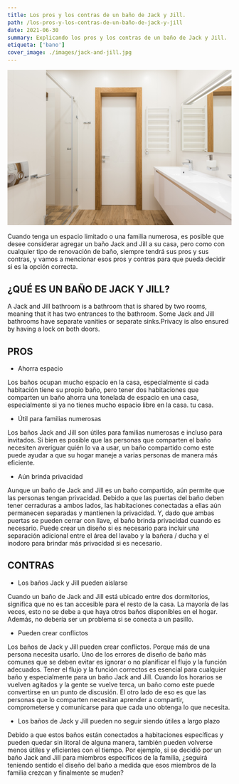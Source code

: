 ```yaml
---
title: Los pros y los contras de un baño de Jack y Jill.
path: /los-pros-y-los-contras-de-un-baño-de-jack-y-jill
date: 2021-06-30
summary: Explicando los pros y los contras de un baño de Jack y Jill.
etiqueta: ['bano']
cover_image: ./images/jack-and-jill.jpg
---
```


![background](./images/jack-and-jill.jpg)


Cuando tenga un espacio limitado o una familia numerosa, es posible que desee considerar agregar un baño Jack and Jill a su casa, pero como con cualquier tipo de renovación de baño, siempre tendrá sus pros y sus contras, y vamos a mencionar esos pros y contras para que pueda decidir si es la opción correcta.

## ¿QUÉ ES UN BAÑO DE JACK Y JILL?

A Jack and Jill bathroom is a bathroom that is shared by two rooms, meaning that it has two entrances to the bathroom. Some Jack and Jill bathrooms have separate vanities or separate sinks.Privacy is also ensured by having a lock on both doors.

##  PROS 

 * Ahorra espacio

Los baños ocupan mucho espacio en la casa, especialmente si cada habitación tiene su propio baño, pero tener dos habitaciones que comparten un baño ahorra una tonelada de espacio en una casa, especialmente si ya no tienes mucho espacio libre en la casa. tu casa.

 * Útil para familias numerosas

Los baños Jack and Jill son útiles para familias numerosas e incluso para invitados. Si bien es posible que las personas que comparten el baño necesiten averiguar quién lo va a usar, un baño compartido como este puede ayudar a que su hogar maneje a varias personas de manera más eficiente.

 * Aún brinda privacidad

Aunque un baño de Jack and Jill es un baño compartido, aún permite que las personas tengan privacidad. Debido a que las puertas del baño deben tener cerraduras a ambos lados, las habitaciones conectadas a ellas aún permanecen separadas y mantienen la privacidad. Y, dado que ambas puertas se pueden cerrar con llave, el baño brinda privacidad cuando es necesario. Puede crear un diseño si es necesario para incluir una separación adicional entre el área del lavabo y la bañera / ducha y el inodoro para brindar más privacidad si es necesario.


## CONTRAS

 * Los baños Jack y Jill pueden aislarse

Cuando un baño de Jack and Jill está ubicado entre dos dormitorios, significa que no es tan accesible para el resto de la casa. La mayoría de las veces, esto no se debe a que haya otros baños disponibles en el hogar. Además, no debería ser un problema si se conecta a un pasillo.

 * Pueden crear conflictos

Los baños de Jack y Jill pueden crear conflictos. Porque más de una persona necesita usarlo. Uno de los errores de diseño de baño más comunes que se deben evitar es ignorar o no planificar el flujo y la función adecuados. Tener el flujo y la función correctos es esencial para cualquier baño y especialmente para un baño Jack and Jill.
Cuando los horarios se vuelven agitados y la gente se vuelve terca, un baño como este puede convertirse en un punto de discusión. El otro lado de eso es que las personas que lo comparten necesitan aprender a compartir, comprometerse y comunicarse para que cada uno obtenga lo que necesita.
 
 * Los baños de Jack y Jill pueden no seguir siendo útiles a largo plazo
 
Debido a que estos baños están conectados a habitaciones específicas y pueden quedar sin litoral de alguna manera, también pueden volverse menos útiles y eficientes con el tiempo. Por ejemplo, si se decidió por un baño Jack and Jill para miembros específicos de la familia, ¿seguirá teniendo sentido el diseño del baño a medida que esos miembros de la familia crezcan y finalmente se muden?
